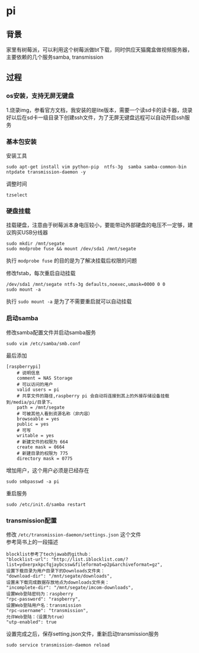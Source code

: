 # pi
## 背景
家里有树莓派，可以利用这个树莓派做bt下载，同时供应天猫魔盒做视频服务器，主要依赖的几个服务samba, transmission

## 过程
### os安装，支持无屏无键盘
1.烧录img，参看官方文档，我安装的是lite版本，需要一个读sd卡的读卡器，烧录好以后在sd卡一级目录下创建ssh文件，为了无屏无键盘远程可以自动开启ssh服务

### 基本包安装
安装工具  
```
sudo apt-get install vim python-pip  ntfs-3g  samba samba-common-bin ntpdate transmission-daemon -y
```

调整时间  
```
tzselect
```

### 硬盘挂载
挂载硬盘，注意由于树莓派本身电压较小，要能带动外部硬盘的电压不一定够，建议购买USB分线器  
```
sudo mkdir /mnt/segate
sudo modprobe fuse && mount /dev/sda1 /mnt/segate
```
执行 ``` modprobe fuse ``` 的目的是为了解决挂载后权限的问题

修改fstab，每次重启自动挂载

```
/dev/sda1 /mnt/segate ntfs-3g defaults,noexec,umask=0000 0 0
sudo mount -a
```
执行 ``` sudo mount -a ``` 是为了不需要重启就可以自动挂载  

### 启动samba
修改samba配置文件并启动samba服务  
```
sudo vim /etc/samba/smb.conf
```
最后添加  
```
[raspberrypi]
    # 说明信息
    comment = NAS Storage
    # 可以访问的用户
    valid users = pi
    # 共享文件的路径,raspberry pi 会自动将连接到其上的外接存储设备挂载到/media/pi/目录下。
    path = /mnt/segate
    # 可被其他人看到资源名称（非内容）
    browseable = yes
    public = yes
    # 可写
    writable = yes
    # 新建文件的权限为 664
    create mask = 0664
    # 新建目录的权限为 775
    directory mask = 0775
```

增加用户，这个用户必须是已经存在
```
sudo smbpasswd -a pi
```
重启服务
```
sudo /etc/init.d/samba restart
```

### transmission配置
修改 ``` /etc/transmission-daemon/settings.json ``` 这个文件  
参考简书上的一段描述  
```
blocklist参考了techjawab的github：
"blocklist-url": "http://list.iblocklist.com/?list=ydxerpxkpcfqjaybcssw&fileformat=p2p&archiveformat=gz",
设置下载目录为用户目录下的Downloads文件夹：
"download-dir": "/mnt/segate/downloads",
设置未下载完成数据存放地点为downloads文件夹：
"incomplete-dir": "/mnt/segate/imcom-downloads",
设置Web登陆密码为：raspberry
"rpc-password": "raspberry",
设置Web登陆用户名：transmission
"rpc-username": "transmission",
允许Web登陆：（设置为true）
"utp-enabled": true
```

设置完成之后，保存setting.json文件，重新启动transmission服务  
```
sudo service transmission-daemon reload
```
